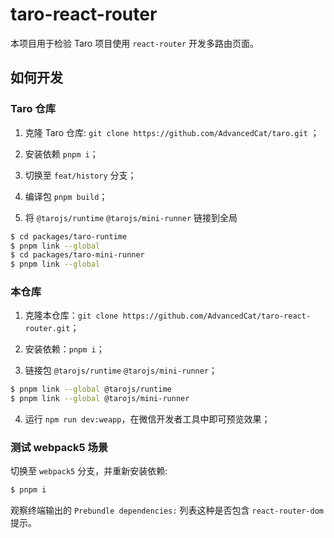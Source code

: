 # taro-react-router

本项目用于检验 Taro 项目使用 `react-router` 开发多路由页面。

## 如何开发

### Taro 仓库

1. 克隆 Taro 仓库: `git clone https://github.com/AdvancedCat/taro.git` ；

2. 安装依赖 `pnpm i`；

3. 切换至 `feat/history` 分支；

4. 编译包 `pnpm build`；

5. 将 `@tarojs/runtime` `@tarojs/mini-runner` 链接到全局

```bash
$ cd packages/taro-runtime
$ pnpm link --global
$ cd packages/taro-mini-runner
$ pnpm link --global
```


### 本仓库

1. 克隆本仓库：`git clone https://github.com/AdvancedCat/taro-react-router.git`；

2. 安装依赖：`pnpm i`；

3. 链接包 `@tarojs/runtime` `@tarojs/mini-runner`；

```bash
$ pnpm link --global @tarojs/runtime
$ pnpm link --global @tarojs/mini-runner
```

4. 运行 `npm run dev:weapp`，在微信开发者工具中即可预览效果；

### 测试 webpack5 场景

切换至 `webpack5` 分支，并重新安装依赖:

```bash
$ pnpm i
```

观察终端输出的 `Prebundle dependencies:` 列表这种是否包含 `react-router-dom` 提示。
